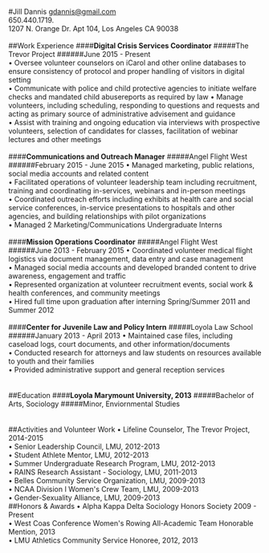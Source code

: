 #Jill Dannis
gdannis@gmail.com <br>
650.440.1719.<br>
1207 N. Orange Dr. Apt 104, Los Angeles CA 90038
<br><br>
##Work Experience
####<b>Digital Crisis Services Coordinator</b>
#####The Trevor Project
######June 2015 - Present
<br>• Oversee volunteer counselors on iCarol and other online databases to ensure consistency of protocol and proper handling of visitors in digital setting<br>
• Communicate with police and child protective agencies to initiate welfare checks and mandated child abusereports as required by law
• Manage volunteers, including scheduling, responding to questions and requests and acting as primary source of administrative advisement and guidance
<br>• Assist with training and ongoing education via interviews with prospective volunteers, selection of candidates for classes, facilitation of webinar lectures and other meetings<br><br>
####<b>Communications and Outreach Manager</b>
#####Angel Flight West
######February 2015 - June 2015
• Managed marketing, public relations, social media accounts and related content
<br>• Facilitated operations of volunteer leadership team including recruitment, training and coordinating in-services, webinars and in-person meetings 
<br>•  Coordinated outreach efforts including exhibits at health care and social service conferences, in-service presentations to hospitals and other agencies, and building relationships with pilot organizations 
<br>•  Managed 2 Marketing/Communications Undergraduate Interns<br><br>
####<b>Mission Operations Coordinator</b>
#####Angel Flight West
######June 2013 - February 2015
• Coordinated volunteer medical flight logistics via document management, data entry and case management
<br>• Managed social media accounts and developed branded content to drive awareness, engagement and traffic
<br>• Represented organization at volunteer recruitment events, social work & health conferences, and community meetings
<br>•  Hired full time upon graduation after interning Spring/Summer 2011 and Summer 2012<br><br>
####<b>Center for Juvenile Law and Policy Intern</b>
#####Loyola Law School
######January 2013 - April 2013
• Maintained case files, including caseload logs, court documents, and other information/documents
<br>• Conducted research for attorneys and law students on resources available to youth and their families
<br>• Provided administrative support and general reception services<br><br><br>
##Education
####<b>Loyola Marymount University, 2013</b>
#####Bachelor of Arts, Sociology
#####Minor, Enviornmental Studies<br><br><br>
##Activities and Volunteer Work
• Lifeline Counselor, The Trevor Project, 2014-2015 <br>
• Senior Leadership Council, LMU, 2012-2013 <br>
• Student Athlete Mentor, LMU, 2012-2013 <br>
• Summer Undergraduate Research Program, LMU, 2012-2013 <br>
• RAINS Research Assistant - Sociology, LMU, 2011-2013 <br>
• Belles Community Service Organization, LMU, 2009-2013 <br>
• NCAA Division I Women's Crew Team, LMU, 2009-2013 <br>
• Gender-Sexuality Alliance, LMU, 2009-2013 <br>
##Honors & Awards
• Alpha Kappa Delta Sociology Honors Society 2009 - Present <br>
• West Coas Conference Women's Rowing All-Academic Team Honorable Mention, 2013<br>
• LMU Athletics Community Service Honoree, 2012, 2013<br>

